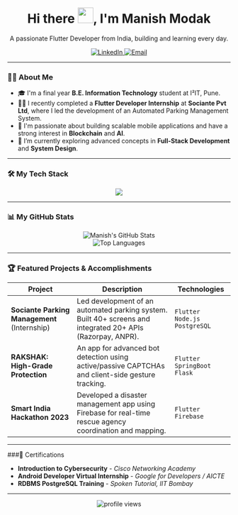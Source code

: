 <!-- 
Hi Manish! This is a more visually appealing README.
You can customize the colors and styles of the badges and stats cards.
For example, the `&theme=` parameter on the GitHub Stats cards can be changed to many different themes.
Find more themes here: https://github.com/anuraghazra/github-readme-stats/blob/master/themes/README.md
-->

<h1 align="center">Hi there <img src="https://media.giphy.com/media/hvRJCLFzcasrR4ia7z/giphy.gif" width="35">, I'm Manish Modak</h1>
<p align="center">
  A passionate Flutter Developer from India, building and learning every day.
</p>

<!-- Social Badges -->
<p align="center">
  <a href="https://linkedin.com/in/manish-modak-237b23224/">
    <img src="https://img.shields.io/badge/LinkedIn-0077B5?style=for-the-badge&logo=linkedin&logoColor=white" alt="LinkedIn">
  </a>
  <a href="mailto:manishm.techdev@gmail.com">
    <img src="https://img.shields.io/badge/Gmail-D14836?style=for-the-badge&logo=gmail&logoColor=white" alt="Email">
  </a>
</p>

---

### 👨‍💻 About Me

- 🎓 I'm a final year **B.E. Information Technology** student at I²IT, Pune.
- 👨‍💼 I recently completed a **Flutter Developer Internship** at **Sociante Pvt Ltd**, where I led the development of an Automated Parking Management System.
- 🚀 I'm passionate about building scalable mobile applications and have a strong interest in **Blockchain** and **AI**.
- 🌱 I’m currently exploring advanced concepts in **Full-Stack Development** and **System Design**.

---

### 🛠️ My Tech Stack

<p align="center">
  <img src="https://skillicons.dev/icons?i=flutter,dart,firebase,figma,git,github,vscode,java,react,nodejs,postgres,postman,androidstudio" />
</p>

---

### 📊 My GitHub Stats

<p align="center">
  <img src="https://github-readme-stats.vercel.app/api?username=ManishModak&show_icons=true&theme=tokyonight&hide_border=true&include_all_commits=true&count_private=true" alt="Manish's GitHub Stats">
  <br>
  <img src="https://github-readme-stats.vercel.app/api/top-langs/?username=ManishModak&layout=compact&theme=tokyonight&hide_border=true&langs_count=8" alt="Top Languages">
</p>

---

### 🏆 Featured Projects & Accomplishments

| Project                                                               | Description                                                                                                                                                             | Technologies                    |
| --------------------------------------------------------------------- | ----------------------------------------------------------------------------------------------------------------------------------------------------------------------- | ------------------------------- |
| **Sociante Parking Management** (Internship)                          | Led development of an automated parking system. Built 40+ screens and integrated 20+ APIs (Razorpay, ANPR).                                                               | `Flutter` `Node.js` `PostgreSQL` |
| **RAKSHAK: High-Grade Protection**                                    | An app for advanced bot detection using active/passive CAPTCHAs and client-side gesture tracking.                                                                         | `Flutter` `SpringBoot` `Flask`  |
| **Smart India Hackathon 2023**                                        | Developed a disaster management app using Firebase for real-time rescue agency coordination and mapping.                                                                | `Flutter` `Firebase`            |

---

###📜 Certifications
- **Introduction to Cybersecurity** - *Cisco Networking Academy*
- **Android Developer Virtual Internship** - *Google for Developers / AICTE*
- **RDBMS PostgreSQL Training** - *Spoken Tutorial, IIT Bombay*
---
<p align="center"> 
  <img src="https://gpvc.arturio.dev/ManishModak" alt="profile views">
</p>
